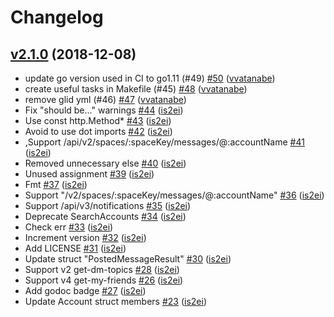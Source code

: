 # Changelog

## [v2.1.0](https://github.com/nulab/go-typetalk/compare/2.0.3...v2.1.0) (2018-12-08)

* update go version used in CI to go1.11 (#49) [#50](https://github.com/nulab/go-typetalk/pull/50) ([vvatanabe](https://github.com/vvatanabe))
* create useful tasks in Makefile (#45) [#48](https://github.com/nulab/go-typetalk/pull/48) ([vvatanabe](https://github.com/vvatanabe))
* remove glid yml (#46) [#47](https://github.com/nulab/go-typetalk/pull/47) ([vvatanabe](https://github.com/vvatanabe))
* Fix "should be..." warnings [#44](https://github.com/nulab/go-typetalk/pull/44) ([is2ei](https://github.com/is2ei))
* Use const http.Method* [#43](https://github.com/nulab/go-typetalk/pull/43) ([is2ei](https://github.com/is2ei))
* Avoid to use dot imports [#42](https://github.com/nulab/go-typetalk/pull/42) ([is2ei](https://github.com/is2ei))
* ,Support /api/v2/spaces/:spaceKey/messages/@:accountName [#41](https://github.com/nulab/go-typetalk/pull/41) ([is2ei](https://github.com/is2ei))
* Removed unnecessary else [#40](https://github.com/nulab/go-typetalk/pull/40) ([is2ei](https://github.com/is2ei))
* Unused assignment [#39](https://github.com/nulab/go-typetalk/pull/39) ([is2ei](https://github.com/is2ei))
* Fmt [#37](https://github.com/nulab/go-typetalk/pull/37) ([is2ei](https://github.com/is2ei))
* Support "/v2/spaces/:spaceKey/messages/@:accountName" [#36](https://github.com/nulab/go-typetalk/pull/36) ([is2ei](https://github.com/is2ei))
* Support /api/v3/notifications [#35](https://github.com/nulab/go-typetalk/pull/35) ([is2ei](https://github.com/is2ei))
* Deprecate SearchAccounts [#34](https://github.com/nulab/go-typetalk/pull/34) ([is2ei](https://github.com/is2ei))
* Check err [#33](https://github.com/nulab/go-typetalk/pull/33) ([is2ei](https://github.com/is2ei))
* Increment version [#32](https://github.com/nulab/go-typetalk/pull/32) ([is2ei](https://github.com/is2ei))
* Add LICENSE [#31](https://github.com/nulab/go-typetalk/pull/31) ([is2ei](https://github.com/is2ei))
* Update struct "PostedMessageResult" [#30](https://github.com/nulab/go-typetalk/pull/30) ([is2ei](https://github.com/is2ei))
* Support v2 get-dm-topics [#28](https://github.com/nulab/go-typetalk/pull/28) ([is2ei](https://github.com/is2ei))
* Support v4 get-my-friends [#26](https://github.com/nulab/go-typetalk/pull/26) ([is2ei](https://github.com/is2ei))
* Add godoc badge [#27](https://github.com/nulab/go-typetalk/pull/27) ([is2ei](https://github.com/is2ei))
* Update Account struct members [#23](https://github.com/nulab/go-typetalk/pull/23) ([is2ei](https://github.com/is2ei))
